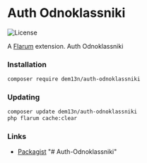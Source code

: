 # Auth Odnoklassniki

![License](https://img.shields.io/badge/license-MIT-blue.svg)


A [Flarum](http://flarum.org) extension. Auth Odnoklassniki

### Installation

```sh
composer require dem13n/auth-odnoklassniki
```

### Updating

```sh
composer update dem13n/auth-odnoklassniki
php flarum cache:clear
```

### Links

- [Packagist](https://packagist.org/packages/dem13n/auth-odnoklassniki)
"# Auth-Odnoklassniki" 
